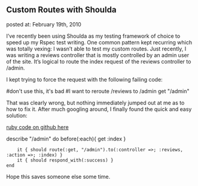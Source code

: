 ## Custom Routes with Shoulda

   posted at: February 19th, 2010

   I’ve recently been using Shoulda as my testing framework of choice to speed up my Rspec test writing. One common pattern kept recurring
   which was totally vexing: I wasn’t able to test my custom routes. Just recently, I was writing a reviews controller that is mostly
   controlled by an admin user of the site. It’s logical to route the index request of the reviews controller to /admin.

   I kept trying to force the request with the following failing code:

<script src="https://gist.github.com/309123.js?file=wrong.rb"></script>
<noscript>
    #don't use this, it's bad
    #I want to reroute /reviews to /admin
    get "/admin"
</noscript>

   That was clearly wrong, but nothing immediately jumped out at me as to how to fix it. After much googling around, I finally found the quick and easy solution:

   [ruby code on github here](https://gist.github.com/309123)
<script src="https://gist.github.com/309123.js?file=review_controller_spec.rb"></script>
<noscript>
    describe "/admin" do
        before(:each){
            get :index
        }

        it { should route(:get, "/admin").to(:controller =>; :reviews, :action =>; :index) }
        it { should respond_with(:success) }
    end
</noscript>

   
Hope this saves someone else some time.


